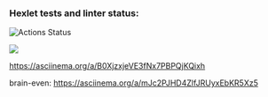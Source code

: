 ### Hexlet tests and linter status:
![Actions Status](/workflows/hexlet-check/badge.svg)

<a href="https://codeclimate.com/github/codeclimate/codeclimate/maintainability"><img src="https://api.codeclimate.com/v1/badges/a99a88d28ad37a79dbf6/maintainability" /></a>

https://asciinema.org/a/B0XjzxjeVE3fNx7PBPQjKQixh

brain-even:
https://asciinema.org/a/mJc2PJHD4ZlfJRUyxEbKR5Xz5
<script id="asciicast-mJc2PJHD4ZlfJRUyxEbKR5Xz5" src="https://asciinema.org/a/mJc2PJHD4ZlfJRUyxEbKR5Xz5.js" async></script>